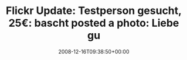 ---
retweeted: false
source: <a href="http://twitter.com" rel="nofollow">Twitter Web Client</a>
entities:
  hashtags: []
  symbols: []
  user_mentions: []
  urls: []
display_text_range:
- '0'
- '124'
favorite_count: '0'
id_str: '1060325098'
truncated: false
retweet_count: '0'
id: '1060325098'
created_at: Tue Dec 16 09:38:50 +0000 2008
favorited: false
full_text: |-
  Flickr Update: Testperson gesucht, 25€: bascht posted a photo:

  Liebe gute, Deutsche Post AG, WTF? http://tinyurl.com/5asf7u
lang: de
tags:
- pesos/twitter
date: '2008-12-16T09:38:50+00:00'
src: https://twitter.com/bascht/status/1060325098
original_url: https://twitter.com/bascht/status/1060325098
type: twitter_tweet
text: |-
  Flickr Update: Testperson gesucht, 25€: bascht posted a photo:

  Liebe gute, Deutsche Post AG, WTF? http://tinyurl.com/5asf7u
title: |-
  Flickr Update: Testperson gesucht, 25€: bascht posted a photo:
  Liebe gu

---